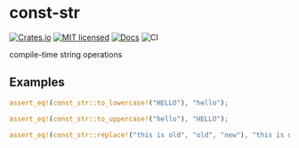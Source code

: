 # const-str

[![Crates.io][crates-badge]][crates-url]
[![MIT licensed][mit-badge]][mit-url]
[![Docs][docs-badge]][docs-url]
![CI][ci-badge]

[crates-badge]: https://img.shields.io/crates/v/const-str.svg
[crates-url]: https://crates.io/crates/const-str
[mit-badge]: https://img.shields.io/badge/license-MIT-blue.svg
[mit-url]: LICENSE
[docs-badge]: https://docs.rs/const-str/badge.svg
[docs-url]: https://docs.rs/const-str/
[ci-badge]: https://github.com/Nugine/const-str/workflows/CI/badge.svg

compile-time string operations

## Examples

```rust
assert_eq!(const_str::to_lowercase!("HELLO"), "hello");

assert_eq!(const_str::to_uppercase!("hello"), "HELLO");

assert_eq!(const_str::replace!("this is old", "old", "new"), "this is new");
```
